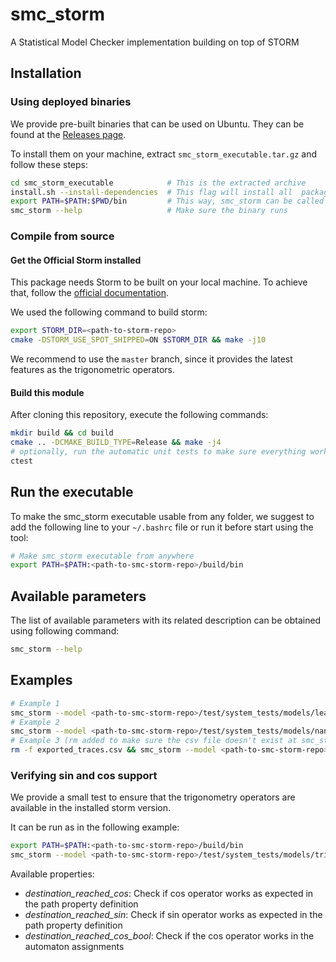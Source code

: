 # smc_storm
A Statistical Model Checker implementation building on top of STORM

## Installation

### Using deployed binaries

We provide pre-built binaries that can be used on Ubuntu. They can be found at the [Releases page](https://github.com/convince-project/smc_storm/releases).

To install them on your machine, extract `smc_storm_executable.tar.gz` and follow these steps:

```bash
cd smc_storm_executable            # This is the extracted archive
install.sh --install-dependencies  # This flag will install all  packages required by smc_storm and its dependencies
export PATH=$PATH:$PWD/bin         # This way, smc_storm can be called from anywhere
smc_storm --help                   # Make sure the binary runs
```

### Compile from source

#### Get the Official Storm installed
This package needs Storm to be built on your local machine. To achieve that, follow the [official documentation](https://www.stormchecker.org/documentation/obtain-storm/build.html).

We used the following command to build storm:
```bash
export STORM_DIR=<path-to-storm-repo>
cmake -DSTORM_USE_SPOT_SHIPPED=ON $STORM_DIR && make -j10
```

We recommend to use the `master` branch, since it provides the latest features as the trigonometric operators.

#### Build this module
After cloning this repository, execute the following commands:
```bash
mkdir build && cd build
cmake .. -DCMAKE_BUILD_TYPE=Release && make -j4
# optionally, run the automatic unit tests to make sure everything works as expected
ctest
```
## Run the executable
To make the smc_storm executable usable from any folder, we suggest to add the following line to your `~/.bashrc` file or run it before start using the tool:
```bash
# Make smc_storm executable from anywhere
export PATH=$PATH:<path-to-smc-storm-repo>/build/bin
```

## Available parameters
The list of available parameters with its related description can be obtained using following command:
```bash
smc_storm --help
```

## Examples
```bash
# Example 1
smc_storm --model <path-to-smc-storm-repo>/test/system_tests/models/leader_sync.3-2.v1.jani --property-name eventually_elected --batch-size 200
# Example 2
smc_storm --model <path-to-smc-storm-repo>/test/system_tests/models/nand.v1.jani --property-name reliable --constants "N=20,K=2" --epsilon 0.01 --confidence 0.95 --n-threads 5 --show-statistics
# Example 3 (rm added to make sure the csv file doesn't exist at smc_storm execution time)
rm -f exported_traces.csv && smc_storm --model <path-to-smc-storm-repo>/test/system_tests/models/leader_sync.3-2.v1.jani --property-name time --traces-file exported_traces.csv --show-statistics --max-n-traces 5
```

### Verifying sin and cos support
We provide a small test to ensure that the trigonometry operators are available in the installed storm version.

It can be run as in the following example:

```bash
export PATH=$PATH:<path-to-smc-storm-repo>/build/bin
smc_storm --model <path-to-smc-storm-repo>/test/system_tests/models/trigonometry_test.jani --property-name destination_reached_sin --epsilon 0.01 --confidence 0.95 --max-trace-length 400
```

Available properties:
* _destination_reached_cos_: Check if cos operator works as expected in the path property definition
* _destination_reached_sin_: Check if sin operator works as expected in the path property definition
* _destination_reached_cos_bool_: Check if the cos operator works in the automaton assignments
